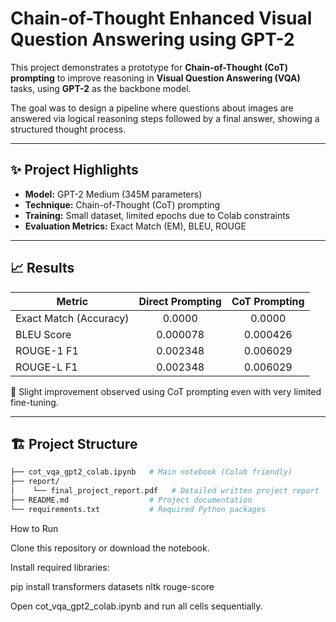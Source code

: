 # Chain-of-Thought Enhanced Visual Question Answering using GPT-2

This project demonstrates a prototype for **Chain-of-Thought (CoT) prompting** to improve reasoning in **Visual Question Answering (VQA)** tasks, using **GPT-2** as the backbone model.

The goal was to design a pipeline where questions about images are answered via logical reasoning steps followed by a final answer, showing a structured thought process.

---

## ✨ Project Highlights

- **Model:** GPT-2 Medium (345M parameters)
- **Technique:** Chain-of-Thought (CoT) prompting
- **Training:** Small dataset, limited epochs due to Colab constraints
- **Evaluation Metrics:** Exact Match (EM), BLEU, ROUGE

---

## 📈 Results

| Metric                | Direct Prompting | CoT Prompting |
|------------------------|:----------------:|:-------------:|
| Exact Match (Accuracy) | 0.0000            | 0.0000        |
| BLEU Score             | 0.000078          | 0.000426      |
| ROUGE-1 F1             | 0.002348          | 0.006029      |
| ROUGE-L F1             | 0.002348          | 0.006029      |

🔵 Slight improvement observed using CoT prompting even with very limited fine-tuning.

---

## 🏗️ Project Structure

```bash
├── cot_vqa_gpt2_colab.ipynb   # Main notebook (Colab friendly)
├── report/                    
│    └── final_project_report.pdf   # Detailed written project report
├── README.md                  # Project documentation
└── requirements.txt           # Required Python packages
```

How to Run

Clone this repository or download the notebook.

Install required libraries:

pip install transformers datasets nltk rouge-score

Open cot_vqa_gpt2_colab.ipynb and run all cells sequentially.

